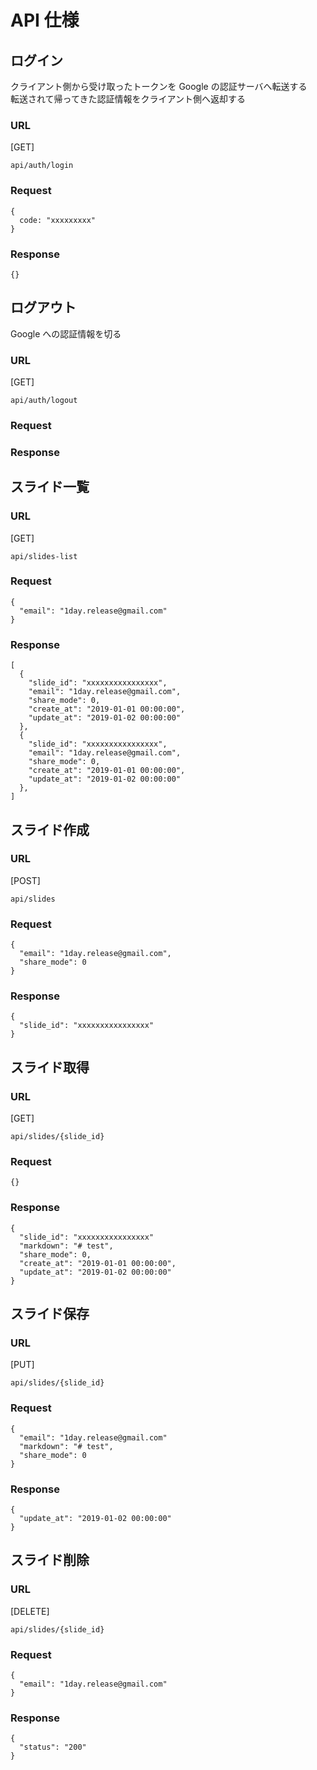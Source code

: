 # API 仕様

## ログイン

クライアント側から受け取ったトークンを Google の認証サーバへ転送する  
転送されて帰ってきた認証情報をクライアント側へ返却する

### URL

[GET]

```
api/auth/login
```

### Request

```
{
  code: "xxxxxxxxx"
}
```

### Response

```
{}
```

## ログアウト

Google への認証情報を切る

### URL

[GET]

```
api/auth/logout
```

### Request

### Response

## スライド一覧

### URL

[GET]

```
api/slides-list
```

### Request

```
{
  "email": "1day.release@gmail.com"
}
```

### Response

```
[
  {
    "slide_id": "xxxxxxxxxxxxxxxx",
    "email": "1day.release@gmail.com",
    "share_mode": 0,
    "create_at": "2019-01-01 00:00:00",
    "update_at": "2019-01-02 00:00:00"
  },
  {
    "slide_id": "xxxxxxxxxxxxxxxx",
    "email": "1day.release@gmail.com",
    "share_mode": 0,
    "create_at": "2019-01-01 00:00:00",
    "update_at": "2019-01-02 00:00:00"
  },
]
```

## スライド作成

### URL

[POST]

```
api/slides
```

### Request

```
{
  "email": "1day.release@gmail.com",
  "share_mode": 0
}
```

### Response

```
{
  "slide_id": "xxxxxxxxxxxxxxxx"
}
```

## スライド取得

### URL

[GET]

```
api/slides/{slide_id}
```

### Request

```
{}
```

### Response

```
{
  "slide_id": "xxxxxxxxxxxxxxxx"
  "markdown": "# test",
  "share_mode": 0,
  "create_at": "2019-01-01 00:00:00",
  "update_at": "2019-01-02 00:00:00"
}
```

## スライド保存

### URL

[PUT]

```
api/slides/{slide_id}
```

### Request

```
{
  "email": "1day.release@gmail.com"
  "markdown": "# test",
  "share_mode": 0
}
```

### Response

```
{
  "update_at": "2019-01-02 00:00:00"
}
```

## スライド削除

### URL

[DELETE]

```
api/slides/{slide_id}
```

### Request

```
{
  "email": "1day.release@gmail.com"
}
```

### Response

```
{
  "status": "200"
}
```
